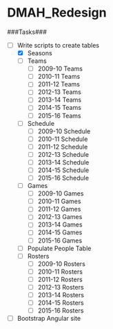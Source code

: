 # DMAH_Redesign

###Tasks###
* [ ] Write scripts to create tables
	* [x] Seasons
	* [ ] Teams
		* [ ] 2009-10 Teams
		* [ ] 2010-11 Teams
		* [ ] 2011-12 Teams
		* [ ] 2012-13 Teams
		* [ ] 2013-14 Teams
		* [ ] 2014-15 Teams
		* [ ] 2015-16 Teams
	* [ ] Schedule
		* [ ] 2009-10 Schedule
		* [ ] 2010-11 Schedule
		* [ ] 2011-12 Schedule
		* [ ] 2012-13 Schedule
		* [ ] 2013-14 Schedule
		* [ ] 2014-15 Schedule
		* [ ] 2015-16 Schedule
	* [ ] Games
		* [ ] 2009-10 Games
		* [ ] 2010-11 Games
		* [ ] 2011-12 Games
		* [ ] 2012-13 Games
		* [ ] 2013-14 Games
		* [ ] 2014-15 Games
		* [ ] 2015-16 Games
	* [ ] Populate People Table
	* [ ] Rosters
		* [ ] 2009-10 Rosters
		* [ ] 2010-11 Rosters
		* [ ] 2011-12 Rosters
		* [ ] 2012-13 Rosters
		* [ ] 2013-14 Rosters
		* [ ] 2014-15 Rosters
		* [ ] 2015-16 Rosters
* [ ] Bootstrap Angular site